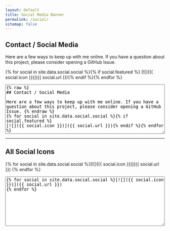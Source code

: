 ```yaml
---
layout: default
title: Social Media Banner
permalink: /social/
sitemap: false
---
```


## Contact / Social Media

Here are a few ways to keep up with me online. If you have a question about this project, please consider opening a GitHub Issue. 

{% for social in site.data.social.social %}{% if social.featured %}
[![]({{ social.icon }})]({{ social.url }}){% endif %}{% endfor %}

<textarea rows="10" style="width: 100%">{% raw %}
## Contact / Social Media

Here are a few ways to keep up with me online. If you have a question about this project, please consider opening a GitHub Issue. {% endraw %}
{% for social in site.data.social.social %}{% if social.featured %}
[![]({{ social.icon }})]({{ social.url }}){% endif %}{% endfor %}
</textarea>

----

## All Social Icons

{% for social in site.data.social.social %}[![]({{ social.icon }})]({{ social.url }})
{% endfor %}

<textarea rows="10" style="width: 100%">
{% for social in site.data.social.social %}[![]({{ social.icon }})]({{ social.url }})
{% endfor %}
</textarea>
